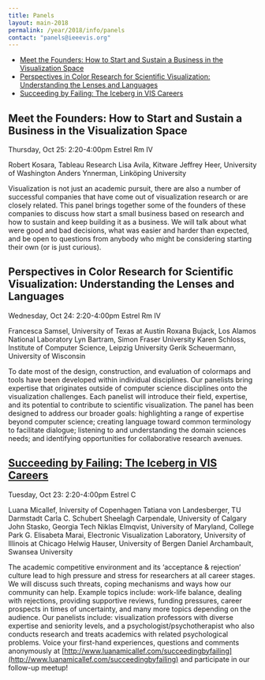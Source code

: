 ```yaml
---
title: Panels
layout: main-2018
permalink: /year/2018/info/panels
contact: "panels@ieeevis.org"
---
```


* [Meet the Founders: How to Start and Sustain a Business in the Visualization Space](#founders)
* [Perspectives in Color Research for Scientific Visualization: Understanding the Lenses and Languages](#PerspectivesColor)
* [Succeeding by Failing: The Iceberg in VIS Careers](#succeeding)

## <a name="founders"></a> Meet the Founders: How to Start and Sustain a Business in the Visualization Space
Thursday, Oct 25: 2:20-4:00pm
Estrel Rm IV

Robert Kosara, Tableau Research
Lisa Avila, Kitware
Jeffrey Heer, University of Washington
Anders Ynnerman, Linköping University
 
Visualization is not just an academic pursuit, there are also a number of successful companies that have come out of visualization research or are closely related. This panel brings together some of the founders of these companies to discuss how start a small business based on research and how to sustain and keep building it as a business. We will talk about what were good and bad decisions, what was easier and harder than expected, and be open to questions from anybody who might be considering starting their own (or is just curious).


## <a name="PerspectivesColor"></a> Perspectives in Color Research for Scientific Visualization: Understanding the Lenses and Languages
Wednesday, Oct 24: 2:20-4:00pm
Estrel Rm IV

Francesca Samsel, University of Texas at Austin
Roxana Bujack, Los Alamos National Laboratory
Lyn Bartram, Simon Fraser University
Karen Schloss, Institute of Computer Science, Leipzig University
Gerik Scheuermann, University of Wisconsin

To date most of the design, construction, and evaluation of colormaps and tools have been developed within individual disciplines. Our panelists bring expertise that originates outside of computer science disciplines onto the visualization challenges. Each panelist will introduce their field, expertise, and its potential to contribute to scientific visualization. The panel has been designed to address our broader goals: highlighting a range of expertise beyond computer science; creating language toward common terminology to facilitate dialogue; listening to and understanding the domain sciences needs; and identifying opportunities for collaborative research avenues.


## <a name="succeeding"></a> [Succeeding by Failing: The Iceberg in VIS Careers](http://www.luanamicallef.com/succeedingbyfailing)
Tuesday, Oct 23: 2:20-4:00pm
Estrel C

Luana Micallef, Iniversity of Copenhagen
Tatiana von Landesberger, TU Darmstadt
Carla C. Schubert
Sheelagh Carpendale, University of Calgary
John Stasko, Georgia Tech
Niklas Elmqvist, University of Maryland, College Park
G. Elisabeta Marai, Electronic Visualization Laboratory, University of Illinois at Chicago
Helwig Hauser, University of Bergen
Daniel Archambault, Swansea University

The academic competitive environment and its ‘acceptance & rejection’ culture lead to high pressure and stress for researchers at all career stages. We will discuss such threats, coping mechanisms and ways how our community can help. Example topics include: work-life balance, dealing with rejections, providing supportive reviews, funding pressures, career prospects in times of uncertainty, and many more topics depending on the audience. Our panelists include: visualization professors with diverse expertise and seniority levels, and a psychologist/psychotherapist who also conducts research and treats academics with related psychological problems. Voice your first-hand experiences, questions and comments anonymously at [http://www.luanamicallef.com/succeedingbyfailing](http://www.luanamicallef.com/succeedingbyfailing) and participate in our follow-up meetup!
